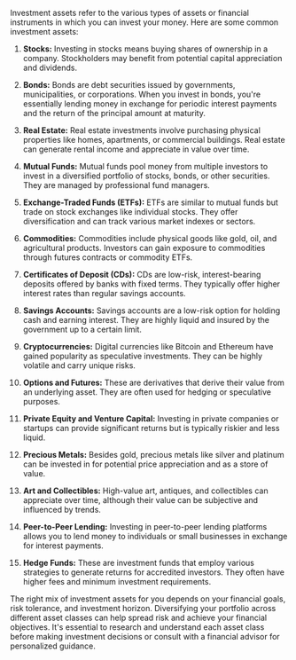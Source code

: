 

Investment assets refer to the various types of assets or financial instruments in which you can invest your money. Here are some common investment assets:

1. **Stocks:** Investing in stocks means buying shares of ownership in a company. Stockholders may benefit from potential capital appreciation and dividends.

2. **Bonds:** Bonds are debt securities issued by governments, municipalities, or corporations. When you invest in bonds, you're essentially lending money in exchange for periodic interest payments and the return of the principal amount at maturity.

3. **Real Estate:** Real estate investments involve purchasing physical properties like homes, apartments, or commercial buildings. Real estate can generate rental income and appreciate in value over time.

4. **Mutual Funds:** Mutual funds pool money from multiple investors to invest in a diversified portfolio of stocks, bonds, or other securities. They are managed by professional fund managers.

5. **Exchange-Traded Funds (ETFs):** ETFs are similar to mutual funds but trade on stock exchanges like individual stocks. They offer diversification and can track various market indexes or sectors.

6. **Commodities:** Commodities include physical goods like gold, oil, and agricultural products. Investors can gain exposure to commodities through futures contracts or commodity ETFs.

7. **Certificates of Deposit (CDs):** CDs are low-risk, interest-bearing deposits offered by banks with fixed terms. They typically offer higher interest rates than regular savings accounts.

8. **Savings Accounts:** Savings accounts are a low-risk option for holding cash and earning interest. They are highly liquid and insured by the government up to a certain limit.

9. **Cryptocurrencies:** Digital currencies like Bitcoin and Ethereum have gained popularity as speculative investments. They can be highly volatile and carry unique risks.

10. **Options and Futures:** These are derivatives that derive their value from an underlying asset. They are often used for hedging or speculative purposes.

11. **Private Equity and Venture Capital:** Investing in private companies or startups can provide significant returns but is typically riskier and less liquid.

12. **Precious Metals:** Besides gold, precious metals like silver and platinum can be invested in for potential price appreciation and as a store of value.

13. **Art and Collectibles:** High-value art, antiques, and collectibles can appreciate over time, although their value can be subjective and influenced by trends.

14. **Peer-to-Peer Lending:** Investing in peer-to-peer lending platforms allows you to lend money to individuals or small businesses in exchange for interest payments.

15. **Hedge Funds:** These are investment funds that employ various strategies to generate returns for accredited investors. They often have higher fees and minimum investment requirements.

The right mix of investment assets for you depends on your financial goals, risk tolerance, and investment horizon. Diversifying your portfolio across different asset classes can help spread risk and achieve your financial objectives. It's essential to research and understand each asset class before making investment decisions or consult with a financial advisor for personalized guidance.
